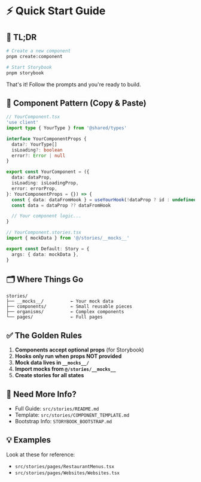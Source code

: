# ⚡ Quick Start Guide

## 🎯 TL;DR

```bash
# Create a new component
pnpm create:component

# Start Storybook
pnpm storybook
```

That's it! Follow the prompts and you're ready to build.

## 📝 Component Pattern (Copy & Paste)

```typescript
// YourComponent.tsx
'use client'
import type { YourType } from '@shared/types'

interface YourComponentProps {
  data?: YourType[]
  isLoading?: boolean
  error?: Error | null
}

export const YourComponent = ({
  data: dataProp,
  isLoading: isLoadingProp,
  error: errorProp,
}: YourComponentProps = {}) => {
  const { data: dataFromHook } = useYourHook(!dataProp ? id : undefined)
  const data = dataProp ?? dataFromHook

  // Your component logic...
}
```

```typescript
// YourComponent.stories.tsx
import { mockData } from '@/stories/__mocks__'

export const Default: Story = {
  args: { data: mockData },
}
```

## 🗂️ Where Things Go

```
stories/
├── __mocks__/          ← Your mock data
├── components/         ← Small reusable pieces
├── organisms/          ← Complex components
└── pages/              ← Full pages
```

## ✅ The Golden Rules

1. **Components accept optional props** (for Storybook)
2. **Hooks only run when props NOT provided**
3. **Mock data lives in `__mocks__/`**
4. **Import mocks from `@/stories/__mocks__`**
5. **Create stories for all states**

## 🚀 Need More Info?

- Full Guide: `src/stories/README.md`
- Template: `src/stories/COMPONENT_TEMPLATE.md`
- Bootstrap Info: `STORYBOOK_BOOTSTRAP.md`

## 💡 Examples

Look at these for reference:

- `src/stories/pages/RestaurantMenus.tsx`
- `src/stories/pages/Websites/Websites.tsx`

